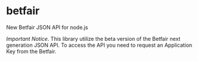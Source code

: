 betfair
=======

New Betfair JSON API for node.js

*Important Notice*. This library utilize the beta version of the Betfair next generation JSON API. 
To access the API you need to request an Application Key from the Betfair. 
